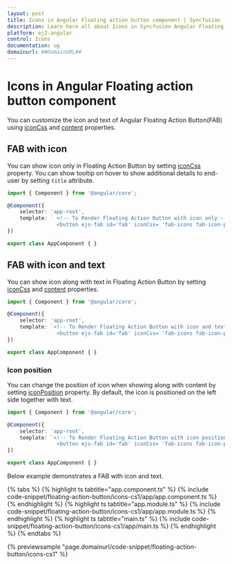 ```yaml
---
layout: post
title: Icons in Angular Floating action button component | Syncfusion
description: Learn here all about Icons in Syncfusion Angular Floating action button component of Syncfusion Essential JS 2 and more.
platform: ej2-angular
control: Icons 
documentation: ug
domainurl: ##DomainURL##
---
```


# Icons in Angular Floating action button component

You can customize the icon and text of Angular Floating Action Button(FAB) using [iconCss](https://ej2.syncfusion.com/angular/documentation/api/floating-action-button/fab/#iconcss) and [content](https://ej2.syncfusion.com/angular/documentation/api/floating-action-button/fab/#content) properties.

## FAB with icon

You can show icon only in Floating Action Button by setting [iconCss](https://ej2.syncfusion.com/angular/documentation/api/floating-action-button/fab/#iconcss) property. You can show tooltip on hover to show additional details to end-user by setting `title` attribute.

```typescript
import { Component } from '@angular/core';

@Component({
    selector: 'app-root',
    template: ` <!-- To Render Floating Action Button with icon only -->
                <button ejs-fab id='fab' iconCss= 'fab-icons fab-icon-people'></button>`
})

export class AppComponent { }
```

## FAB with icon and text

You can show icon along with text in Floating Action Button by setting [iconCss](https://ej2.syncfusion.com/angular/documentation/api/floating-action-button/fab/#iconcss) and [content](https://ej2.syncfusion.com/angular/documentation/api/floating-action-button/fab/#content) properties.

```typescript
import { Component } from '@angular/core';

@Component({
    selector: 'app-root',
    template: `<!-- To Render Floating Action Button with icon and text -->
                <button ejs-fab id='fab' iconCss= 'fab-icons fab-icon-people' content= 'Contacts'></button>`
})

export class AppComponent { }
```

### Icon position

You can change the position of icon when showing along with content by setting [iconPosition](https://ej2.syncfusion.com/angular/documentation/api/floating-action-button/fab/#iconposition) property. By default, the icon is positioned on the left side together with text.

```typescript
import { Component } from '@angular/core';

@Component({
    selector: 'app-root',
    template: `<!-- To Render Floating Action Button with icon position -->
                <button ejs-fab id='fab' iconCss= 'fab-icons fab-icon-people' content= 'Contacts' iconPosition= 'Right'></button>`
})

export class AppComponent { }
```

Below example demonstrates a FAB with icon and text.

{% tabs %}
{% highlight ts tabtitle="app.component.ts" %}
{% include code-snippet/floating-action-button/icons-cs1/app/app.component.ts %}
{% endhighlight %}
{% highlight ts tabtitle="app.module.ts" %}
{% include code-snippet/floating-action-button/icons-cs1/app/app.module.ts %}
{% endhighlight %}
{% highlight ts tabtitle="main.ts" %}
{% include code-snippet/floating-action-button/icons-cs1/app/main.ts %}
{% endhighlight %}
{% endtabs %}
  
{% previewsample "page.domainurl/code-snippet/floating-action-button/icons-cs1" %}
